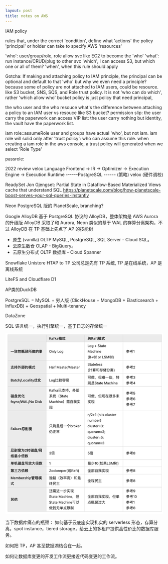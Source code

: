 ```yaml
---
layout: post
title: notes on AWS
---
```


IAM policy


rules that, under the correct 'condition', 
define what 'actions' the policy 'principal' or holder
can take to specify AWS 'resources'

'who': user/group/role, role allow svc like EC2 to become the 'who'
'what': run instance/CRUD/plug to other svc
'which', I can access S3, but which one or all of them?
'when', when this rule should apply


Gotcha:
If making and attaching policy to IAM principle, the principal can be optional and default to that 'who'
but why we even need a principle? because some of policy are not attached to IAM users, could be resource.
like S3 bucket, SNS, SQS, and Role trust policy. It is not 'who can do which', rather 'which allow who'
bucket policy is just policy that need principal,


the who user and the who resouce
what's the difference between attaching a policy to an IAM user vs resouce like S3 bucket?
permission slip: the user carry the paperwork can access
VIP list: the user carry nothing but identity, the vault have the paperwork list.

iam role::assumeRole
user and groups have actual 'who', but not iam.
iam role will solid only after 'trust policy': who can assume this role.
when creating a iam role in the aws console, a trust policy will generated when we select 'Role Type'


passrole:






2022 review
velox
Language Frontend -> IR -> Optimizer -> Execution Engine -> Execution Runtime
------PostgreSQL ------      (策略)           velox           (硬件调校)

ReadySet
Jon Gjengset: Partial State in Dataflow-Based Materialized Views 
cache that understand SQL
https://planetscale.com/blog/how-planetscale-boost-serves-your-sql-queries-instantly


Neon
PostgreSQL 版的 PlanetScale, branching?


Google AlloyDB
基于 PostgreSQL 协议的 AlloyDB，整体架构是 AWS Aurora 的升级版
AlloyDB 采取了和 Aurora, Neon 类似的基于 WAL 的存算分离架构，不过 AlloyDB 在 TP 基础上先点了 AP 的技能树

* 原生 (vanilla) OLTP MySQL, PostgreSQL, SQL Server - Cloud SQL。
* 云原生数仓 OLAP - BigQuery。
* 云原生分布式 OLTP 数据库 - Cloud Spanner


Snowflake Unistore
HTAP to TP
公司总是先有 TP 系统, TP 是在线系统，AP 是离线系统

LiteFS and Cloudflare D1

AP类的DuckDB

PostgreSQL = MySQL + 穷人版 (ClickHouse + MongoDB + Elasticsearch + InfluxDB) + Geospatial + Multi-tenancy

DataZone

SQL 语言统一，执行引擎统一，基于日志的存储统一

![](../images/raft_kafka.png)


当下数据库痛点的瓶颈：
如何基于云底座实现扎实的 serverless 形态，存算分离，spot instance，tiered storage，给云上的多租户提供高性价比的数据库服务。

如何把 TP，AP 甚至数据湖结合在一起。

如何让数据库变更的开发工作流更接近代码变更的工作流。




